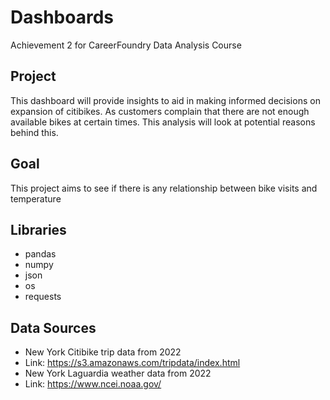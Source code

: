 # Dashboards
Achievement 2 for CareerFoundry Data Analysis Course
## Project
This dashboard will provide insights to aid in making informed decisions on expansion of citibikes. As customers complain that there are not enough available bikes at certain times. This analysis will look at potential reasons behind this.  
## Goal
This project aims to see if there is any relationship between bike visits and temperature  
## Libraries
- pandas
- numpy
- json
- os
- requests
## Data Sources
- New York Citibike trip data from 2022
- Link: https://s3.amazonaws.com/tripdata/index.html
- New York Laguardia weather data from 2022
- Link: https://www.ncei.noaa.gov/
